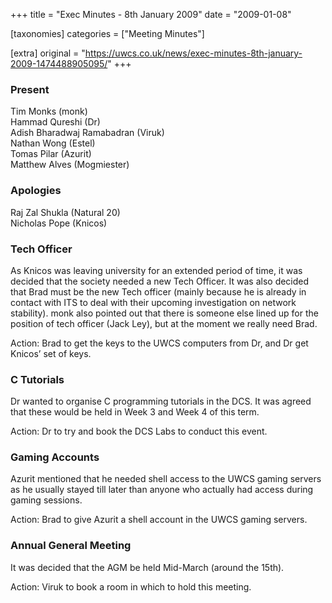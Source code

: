 +++
title = "Exec Minutes - 8th January 2009"
date = "2009-01-08"

[taxonomies]
categories = ["Meeting Minutes"]

[extra]
original = "https://uwcs.co.uk/news/exec-minutes-8th-january-2009-1474488905095/"
+++

### Present

Tim Monks (monk)  
Hammad Qureshi (Dr)  
Adish Bharadwaj Ramabadran (Viruk)  
Nathan Wong (Estel)  
Tomas Pilar (Azurit)  
Matthew Alves (Mogmiester)

### Apologies

Raj Zal Shukla (Natural 20)  
Nicholas Pope (Knicos)

### Tech Officer

As Knicos was leaving university for an extended period of time, it was decided that the society needed a new Tech Officer. It was also decided that Brad must be the new Tech officer (mainly because he is already in contact with ITS to deal with their upcoming investigation on network stability). monk also pointed out that there is someone else lined up for the position of tech officer (Jack Ley), but at the moment we really need Brad.

Action: Brad to get the keys to the UWCS computers from Dr, and Dr get Knicos’ set of keys.

### C Tutorials

Dr wanted to organise C programming tutorials in the DCS. It was agreed that these would be held in Week 3 and Week 4 of this term.

Action: Dr to try and book the DCS Labs to conduct this event.

### Gaming Accounts

Azurit mentioned that he needed shell access to the UWCS gaming servers as he usually stayed till later than anyone who actually had access during gaming sessions.

Action: Brad to give Azurit a shell account in the UWCS gaming servers.

### Annual General Meeting

It was decided that the AGM be held Mid-March (around the 15th).

Action: Viruk to book a room in which to hold this meeting.

